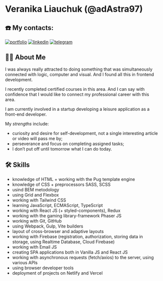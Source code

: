 # Veranika Liauchuk (@adAstra97)


## ☎️ My contacts:
[![portfolio](https://img.shields.io/badge/my_portfolio-000?style=for-the-badge&logo=ko-fi&logoColor=white)](https://portfolio-verman.netlify.app/)
[![linkedin](https://img.shields.io/badge/linkedin-0A66C2?style=for-the-badge&logo=linkedin&logoColor=white)](https://www.linkedin.com/in/veranikaliauchuk/)
[![telegram](https://img.shields.io/badge/telegram-1DA1F2?style=for-the-badge&logo=telegram&logoColor=white)](https://t.me/phantasmagoria666/)

## 👩‍💻 About Me

I was always really attracted to doing something that was simultaneously connected with logic, computer and visual. And I found all this in frontend development.

I recently completed certified courses in this area. And I can say with confidence that I would like to connect my professional career with this area.

I am currently involved in a startup developing a leisure application as a front-end developer.

My _strengths_ include:
* curiosity and desire for self-development, not a single interesting article or video will pass me by;
* perseverance and focus on completing assigned tasks;
* I don’t put off until tomorrow what I can do today.

## 🛠 Skills
* knowledge of HTML + working with the Pug template engine
* knowledge of CSS + preprocessors SASS, SCSS
* usind BEM metodology
* using Grid and Flexbox
* working with Tailwind CSS
* learning JavaScript, ECMAScript, TypeScript
* working with React JS (+ styled-components), Redux
* working with the gaming library-framework Phaser JS
* working with Git, GitHub
* using Webpack, Gulp, Vite builders
* layout of cross-browser and adaptive layouts
* working with Firebase (registration, authorization, storing data in storage, using Realtime Database, Cloud Firebase)
* working with Email JS
* creating SPA applications both in Vanilla JS and React JS
* working with asynchronous requests (fetch/axios) to the server, using various APIs
* using browser developer tools
* deployment of projects on Netlify and Vercel


